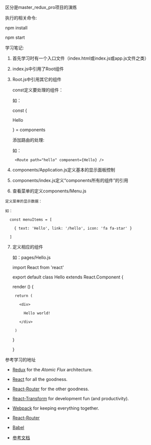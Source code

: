 区分是master_redux_pro项目的演练

执行的相关命令:

  npm install

  npm start

学习笔记:

  1. 首先学习时有一个入口文件（index.html或index.js或app.js文件之类）

  2. index.js中引用了Root组件

  3. Root.js中引用其它的组件

     const定义要处理的组件：

     如：

     const {

      Hello

     } = components

     添加路由的处理:

     如：

      <ReduxRouter>

        <Route component={Application}>

          <Route path="hello" component={Hello} />

        </Route>

      </ReduxRouter>

   4. components/Application.js定义基本的显示面板控制

   5. components/index.js定义“components所有的组件”的引用

   6. 查看菜单的定义components/Menu.js

    定义菜单的显示数据：

    如：

      const menuItems = [

        { text: 'Hello', link: '/hello', icon: 'fa fa-star' }

      ]

  7. 定义相应的组件

     如：pages/Hello.js

      import React from 'react'

      export default class Hello extends React.Component {

        render () {

          return (

            <div>

              Hello world!

            </div>

          )

        }
      
      }


参考学习的地址

  - [Redux](https://github.com/gaearon/redux) for the _Atomic Flux_ architecture.

  - [React](https://github.com/facebook/react) for all the goodness.

  - [React-Router](https://github.com/rackt/react-router) for the other goodness.

  - [React-Transform](https://github.com/gaearon/react-transform-boilerplate) for development fun (and productivity).

  - [Webpack](https://github.com/webpack/webpack) for keeping everything together.

  - [React-Router](http://emmenko.github.io/redux-react-router-async-example)

  - [Babel](https://github.com/yahoo/babel-plugin-react-intl)
  
  - [参考文档](https://dl.dropboxusercontent.com/u/4803975/ReactEurope/slides.pdf)

